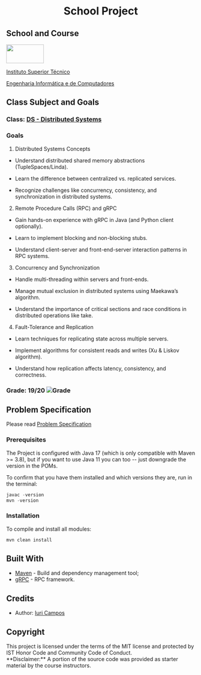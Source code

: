 # <p align="center">School Project</p>

## School and Course
<img src="https://epg.ulisboa.pt/sites/ulisboa.pt/files/styles/logos_80px_vert/public/uo/logos/logo_ist.jpg?itok=2NCqbcIP" width="100" height="50">

[Instituto Superior Técnico](https://tecnico.ulisboa.pt/)

[Engenharia Informática e de Computadores](https://tecnico.ulisboa.pt/en/education/courses/undergraduate-programmes/computer-science-and-engineering/)

## Class Subject and Goals
### Class: [DS - Distributed Systems](https://fenix.tecnico.ulisboa.pt/cursos/leic-t/disciplina-curricular/1408903891910867)
### Goals

1. Distributed Systems Concepts

- Understand distributed shared memory abstractions (TupleSpaces/Linda).

- Learn the difference between centralized vs. replicated services.

- Recognize challenges like concurrency, consistency, and synchronization in distributed systems.

2. Remote Procedure Calls (RPC) and gRPC

- Gain hands-on experience with gRPC in Java (and Python client optionally).

- Learn to implement blocking and non-blocking stubs.

- Understand client-server and front-end-server interaction patterns in RPC systems.

3. Concurrency and Synchronization

- Handle multi-threading within servers and front-ends.

- Manage mutual exclusion in distributed systems using Maekawa’s algorithm.

- Understand the importance of critical sections and race conditions in distributed operations like take.

4. Fault-Tolerance and Replication

- Learn techniques for replicating state across multiple servers.

- Implement algorithms for consistent reads and writes (Xu & Liskov algorithm).

- Understand how replication affects latency, consistency, and correctness.
 
### Grade: 19/20 ![Grade](https://img.shields.io/badge/Grade-A-brightgreen)


## Problem Specification

Please read [Problem Specification](project_specs.md)

### Prerequisites

The Project is configured with Java 17 (which is only compatible with Maven >= 3.8), but if you want to use Java 11 you
can too -- just downgrade the version in the POMs.

To confirm that you have them installed and which versions they are, run in the terminal:

```s
javac -version
mvn -version
```

### Installation

To compile and install all modules:

```s
mvn clean install
```

## Built With

* [Maven](https://maven.apache.org/) - Build and dependency management tool;
* [gRPC](https://grpc.io/) - RPC framework.


<h2>Credits</h2>

- Author: <a href="https://github.com/iribeirocampos" target="_blank">Iuri Campos</a>

<h2>Copyright</h2>
This project is licensed under the terms of the MIT license and protected by IST Honor Code and Community Code of Conduct. <br>
**Disclaimer:**  
A portion of the source code was provided as starter material by the course instructors.  

